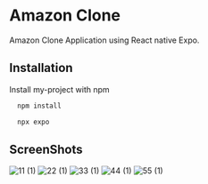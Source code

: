 
# Amazon Clone

Amazon Clone Application using React native Expo.

## Installation

Install my-project with npm

```bash
  npm install
```

```bash
  npx expo
```
    
## ScreenShots
![11 (1)](https://github.com/VipanKumar01/BoardResults_Expo/assets/108624219/ffcaae79-8fb9-41e1-a32b-cc4cd3dc5485)
![22 (1)](https://github.com/VipanKumar01/BoardResults_Expo/assets/108624219/53bca570-960f-4d4c-b6a7-224de21d4eb6)
![33 (1)](https://github.com/VipanKumar01/BoardResults_Expo/assets/108624219/5190c10e-281c-4804-819d-e43920bbe26a)
![44 (1)](https://github.com/VipanKumar01/BoardResults_Expo/assets/108624219/fcb54333-5f90-4188-a6b1-afe7f76b1e5c)
![55 (1)](https://github.com/VipanKumar01/BoardResults_Expo/assets/108624219/4d70e5aa-581e-42ff-a9fa-07b2520a9ae8)

